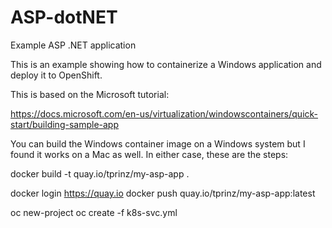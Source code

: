 # ASP-dotNET
Example ASP .NET application

This is an example showing how to containerize a Windows application and deploy it to OpenShift.

This is based on the Microsoft tutorial:

https://docs.microsoft.com/en-us/virtualization/windowscontainers/quick-start/building-sample-app

You can build the Windows container image on a Windows system but I found it works on a Mac as well.  In either case,
these are the steps:

docker build -t quay.io/tprinz/my-asp-app .

docker login https://quay.io
docker push quay.io/tprinz/my-asp-app:latest

oc new-project
oc create -f k8s-svc.yml

